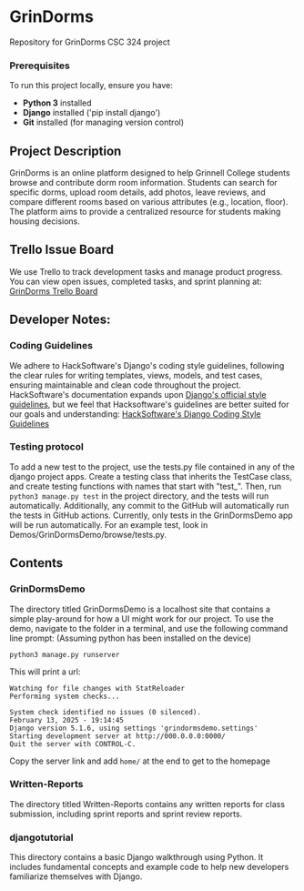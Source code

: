 # GrinDorms
Repository for GrinDorms CSC 324 project

### Prerequisites
To run this project locally, ensure you have:
- **Python 3** installed
- **Django** installed ('pip install django')
- **Git** installed (for managing version control)

## Project Description
GrinDorms is an online platform designed to help Grinnell College students browse and contribute dorm room information. Students can search for specific dorms, upload room details, add photos, leave reviews, and compare different rooms based on various attributes (e.g., location, floor). The platform aims to provide a centralized resource for students making housing decisions. 

## Trello Issue Board
We use Trello to track development tasks and manage product progress. You can view open issues, completed tasks, and sprint planning at:
[GrinDorms Trello Board](https://trello.com/b/fiZwfAwq/grindorms)

## Developer Notes:

### Coding Guidelines
We adhere to HackSoftware's Django's coding style guidelines, following the clear rules for writing templates, views, models, and test cases, ensuring maintainable and clean code throughout the project. HackSoftware's documentation expands upon [Django's official style guidelines](https://docs.djangoproject.com/en/dev/internals/contributing/writing-code/coding-style), but we feel that Hacksoftware's guidelines are better suited for our goals and understanding: [HackSoftware's Django Coding Style Guidelines](https://github.com/HackSoftware/Django-Styleguide?tab=readme-ov-file#overview)

### Testing protocol
To add a new test to the project, use the tests.py file contained in any of the django project apps. Create a testing class that inherits the TestCase class, and create testing functions with names that start with "test_". Then, run `python3 manage.py test` in the project directory, and the tests will run automatically. Additionally, any commit to the GitHub will automatically run the tests in GitHub actions. Currently, only tests in the GrinDormsDemo app will be run automatically. For an example test, look in Demos/GrinDormsDemo/browse/tests.py.

## Contents
### GrinDormsDemo
The directory titled GrinDormsDemo is a localhost site that contains a simple play-around for how a UI might work for our project. To use the demo, navigate to the folder in a terminal, and use the following command line prompt: (Assuming python has been installed on the device)

`python3 manage.py runserver`

This will print a url:

```
Watching for file changes with StatReloader
Performing system checks...

System check identified no issues (0 silenced).
February 13, 2025 - 19:14:45
Django version 5.1.6, using settings 'grindormsdemo.settings'
Starting development server at http://000.0.0.0:0000/
Quit the server with CONTROL-C.
```

Copy the server link and add `home/` at the end to get to the homepage

### Written-Reports
The directory titled Written-Reports contains any written reports for class submission, including sprint reports and sprint review reports. 

### djangotutorial
This directory contains a basic Django walkthrough using Python. It includes fundamental concepts and example code to help new developers familiarize themselves with Django.
